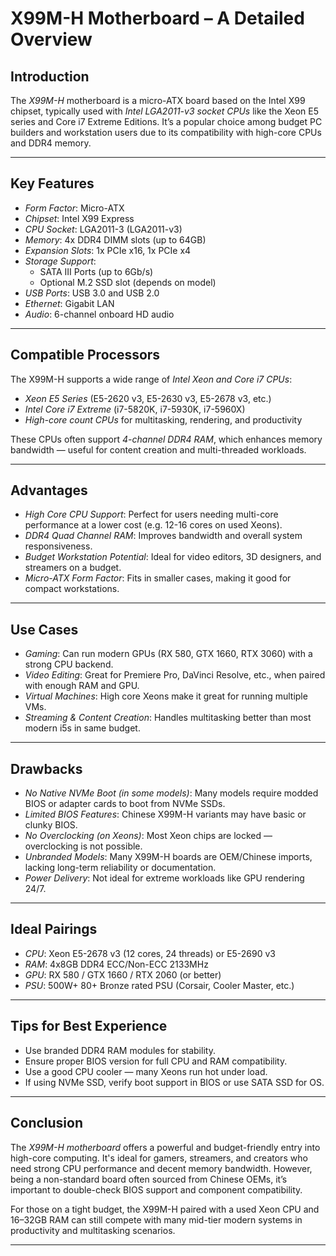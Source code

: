 # X99M-H Motherboard – A Detailed Overview

## Introduction

The *X99M-H* motherboard is a micro-ATX board based on the Intel X99 chipset, typically used with *Intel LGA2011-v3 socket CPUs* like the Xeon E5 series and Core i7 Extreme Editions. It’s a popular choice among budget PC builders and workstation users due to its compatibility with high-core CPUs and DDR4 memory.

---

## Key Features

- *Form Factor*: Micro-ATX
- *Chipset*: Intel X99 Express
- *CPU Socket*: LGA2011-3 (LGA2011-v3)
- *Memory*: 4x DDR4 DIMM slots (up to 64GB)
- *Expansion Slots*: 1x PCIe x16, 1x PCIe x4
- *Storage Support*:
  - SATA III Ports (up to 6Gb/s)
  - Optional M.2 SSD slot (depends on model)
- *USB Ports*: USB 3.0 and USB 2.0
- *Ethernet*: Gigabit LAN
- *Audio*: 6-channel onboard HD audio

---

## Compatible Processors

The X99M-H supports a wide range of *Intel Xeon and Core i7 CPUs*:

- *Xeon E5 Series* (E5-2620 v3, E5-2630 v3, E5-2678 v3, etc.)
- *Intel Core i7 Extreme* (i7-5820K, i7-5930K, i7-5960X)
- *High-core count CPUs* for multitasking, rendering, and productivity

These CPUs often support *4-channel DDR4 RAM*, which enhances memory bandwidth — useful for content creation and multi-threaded workloads.

---

## Advantages

- *High Core CPU Support*: Perfect for users needing multi-core performance at a lower cost (e.g. 12-16 cores on used Xeons).
- *DDR4 Quad Channel RAM*: Improves bandwidth and overall system responsiveness.
- *Budget Workstation Potential*: Ideal for video editors, 3D designers, and streamers on a budget.
- *Micro-ATX Form Factor*: Fits in smaller cases, making it good for compact workstations.

---

## Use Cases

- *Gaming*: Can run modern GPUs (RX 580, GTX 1660, RTX 3060) with a strong CPU backend.
- *Video Editing*: Great for Premiere Pro, DaVinci Resolve, etc., when paired with enough RAM and GPU.
- *Virtual Machines*: High core Xeons make it great for running multiple VMs.
- *Streaming & Content Creation*: Handles multitasking better than most modern i5s in same budget.

---

## Drawbacks

- *No Native NVMe Boot (in some models)*: Many models require modded BIOS or adapter cards to boot from NVMe SSDs.
- *Limited BIOS Features*: Chinese X99M-H variants may have basic or clunky BIOS.
- *No Overclocking (on Xeons)*: Most Xeon chips are locked — overclocking is not possible.
- *Unbranded Models*: Many X99M-H boards are OEM/Chinese imports, lacking long-term reliability or documentation.
- *Power Delivery*: Not ideal for extreme workloads like GPU rendering 24/7.

---

## Ideal Pairings

- *CPU*: Xeon E5-2678 v3 (12 cores, 24 threads) or E5-2690 v3
- *RAM*: 4x8GB DDR4 ECC/Non-ECC 2133MHz
- *GPU*: RX 580 / GTX 1660 / RTX 2060 (or better)
- *PSU*: 500W+ 80+ Bronze rated PSU (Corsair, Cooler Master, etc.)

---

## Tips for Best Experience

- Use branded DDR4 RAM modules for stability.
- Ensure proper BIOS version for full CPU and RAM compatibility.
- Use a good CPU cooler — many Xeons run hot under load.
- If using NVMe SSD, verify boot support in BIOS or use SATA SSD for OS.

---

## Conclusion

The *X99M-H motherboard* offers a powerful and budget-friendly entry into high-core computing. It's ideal for gamers, streamers, and creators who need strong CPU performance and decent memory bandwidth. However, being a non-standard board often sourced from Chinese OEMs, it’s important to double-check BIOS support and component compatibility.

For those on a tight budget, the X99M-H paired with a used Xeon CPU and 16–32GB RAM can still compete with many mid-tier modern systems in productivity and multitasking scenarios.

---
